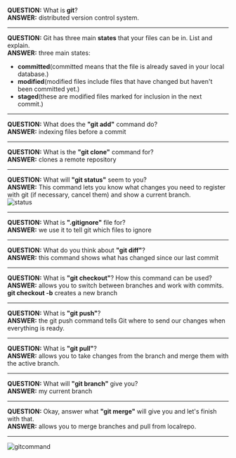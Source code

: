**QUESTION:** What is **git**?    
**ANSWER:** distributed version control system.  
***    
**QUESTION:** Git has three main **states** that your files can be in. List and explain.  
**ANSWER:** three main states:  
* **committed**(committed means that the file is already saved in your local database.)
* **modified**(modified files include files that have changed but haven't been committed yet.)
* **staged**(these are modified files marked for inclusion in the next commit.)  
***
**QUESTION:** What does the **"git add"** command do?  
**ANSWER:** indexing files before a commit
***
**QUESTION:** What is the **"git clone"** command for?  
**ANSWER:** clones a remote repository
***
**QUESTION:** What will **"git status"** seem to you?  
**ANSWER:** This command lets you know what changes you need to register with git (if necessary, cancel them) and show a current branch.  
![status](http://dnzl.ru/img_new/git/b.jpg "git status")
***
**QUESTION:** What is **".gitignore"** file for?  
**ANSWER:** we use it to tell git which files to ignore
***
**QUESTION:** What do you think about **"git diff"**?  
**ANSWER:** this command shows what has changed since our last commit
***
**QUESTION:** What is **"git checkout"**? How this command can be used?  
**ANSWER:** allows you to switch between branches and work with commits. **git checkout -b** creates a new branch
***
**QUESTION:** What is **"git push"**?   
**ANSWER:** the git push command tells Git where to send our changes when everything is ready.
***
**QUESTION:** What is **"git pull"**?  
**ANSWER:** 
allows you to take changes from the branch and merge them with the active branch.
***
**QUESTION:** What will **"git branch"** give you?  
**ANSWER:** my current branch
***
**QUESTION:** Okay, answer what **"git merge"** will give you and let's finish with that.  
**ANSWER:** allows you to merge branches and pull from localrepo.
***


![gitcommand](https://www.edureka.co/blog/wp-content/uploads/2016/11/Git-Architechture-Git-Tutorial-Edureka-2.png "GIT")

